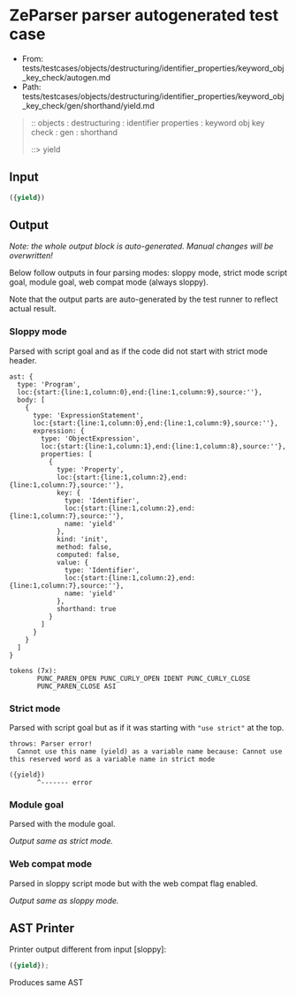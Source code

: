 # ZeParser parser autogenerated test case

- From: tests/testcases/objects/destructuring/identifier_properties/keyword_obj_key_check/autogen.md
- Path: tests/testcases/objects/destructuring/identifier_properties/keyword_obj_key_check/gen/shorthand/yield.md

> :: objects : destructuring : identifier properties : keyword obj key check : gen : shorthand
>
> ::> yield

## Input


`````js
({yield})
`````

## Output

_Note: the whole output block is auto-generated. Manual changes will be overwritten!_

Below follow outputs in four parsing modes: sloppy mode, strict mode script goal, module goal, web compat mode (always sloppy).

Note that the output parts are auto-generated by the test runner to reflect actual result.

### Sloppy mode

Parsed with script goal and as if the code did not start with strict mode header.

`````
ast: {
  type: 'Program',
  loc:{start:{line:1,column:0},end:{line:1,column:9},source:''},
  body: [
    {
      type: 'ExpressionStatement',
      loc:{start:{line:1,column:0},end:{line:1,column:9},source:''},
      expression: {
        type: 'ObjectExpression',
        loc:{start:{line:1,column:1},end:{line:1,column:8},source:''},
        properties: [
          {
            type: 'Property',
            loc:{start:{line:1,column:2},end:{line:1,column:7},source:''},
            key: {
              type: 'Identifier',
              loc:{start:{line:1,column:2},end:{line:1,column:7},source:''},
              name: 'yield'
            },
            kind: 'init',
            method: false,
            computed: false,
            value: {
              type: 'Identifier',
              loc:{start:{line:1,column:2},end:{line:1,column:7},source:''},
              name: 'yield'
            },
            shorthand: true
          }
        ]
      }
    }
  ]
}

tokens (7x):
       PUNC_PAREN_OPEN PUNC_CURLY_OPEN IDENT PUNC_CURLY_CLOSE
       PUNC_PAREN_CLOSE ASI
`````

### Strict mode

Parsed with script goal but as if it was starting with `"use strict"` at the top.

`````
throws: Parser error!
  Cannot use this name (yield) as a variable name because: Cannot use this reserved word as a variable name in strict mode

({yield})
       ^------- error
`````


### Module goal

Parsed with the module goal.

_Output same as strict mode._

### Web compat mode

Parsed in sloppy script mode but with the web compat flag enabled.

_Output same as sloppy mode._

## AST Printer

Printer output different from input [sloppy]:

````js
({yield});
````

Produces same AST

